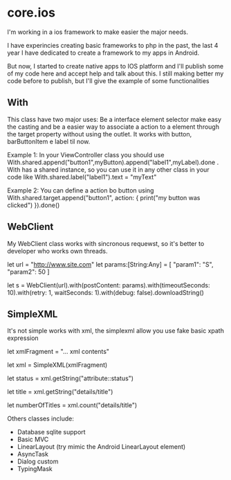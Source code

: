 # core.ios
I'm working in a ios framework to make easier the major needs. 

I have experincies creating basic frameworks to php in the past, the last 4 year I have dedicated to create a framework to my apps in Android. 

But now, I started to create native apps to IOS platform and I'll publish some of my code here and accept help and talk about this. I still making better my code before to publish, but I'll give the example of some functionalities

## With
This class have two major uses: Be a interface element selector make easy the casting and be a easier way to associate a action to a element through the target property without using the outlet. It works with button, barButtonItem e label til now.

Example 1: In your ViewController class you should use With.shared.append("button1",myButton).append("label1",myLabel).done . With has a shared instance, so you can use it in any other class in your code like With.shared.label("label1").text = "myText"

Example 2: You can define a action bo button using With.shared.target.append("button1", action: { print("my button was clicked") }).done()

## WebClient
My WebClient class works with sincronous requewst, so it's better to developer who works own threads.

let url = "http://www.site.com"
            let params:[String:Any] = [
                "param1": "S",
                "param2": 50
            ]
            
let s = WebClient(url).with(postContent: params).with(timeoutSeconds: 10).with(retry: 1, waitSeconds: 1).with(debug: false).downloadString()

## SimpleXML
It's not simple works with xml, the simplexml allow you use fake basic xpath expression

let xmlFragment = "... xml contents"

let xml = SimpleXML(xmlFragment)

let status = xml.getString("attribute::status")

let title = xml.getString("details/title")

let numberOfTitles = xml.count("details/title")

Others classes include:
 - Database sqlite support
 - Basic MVC
 - LinearLayout (try mimic the Android LinearLayout element)
 - AsyncTask
 - Dialog custom
 - TypingMask
